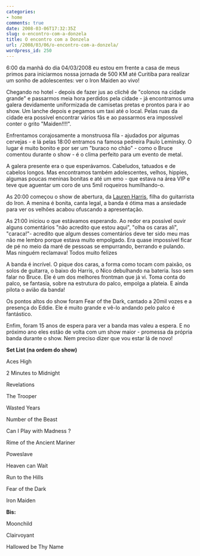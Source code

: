 ```yaml
---
categories:
- home
comments: true
date: 2008-03-06T17:32:35Z
slug: o-encontro-com-a-donzela
title: O encontro com a Donzela
url: /2008/03/06/o-encontro-com-a-donzela/
wordpress_id: 250
---
```


6:00 da manhã do dia 04/03/2008 eu estou em frente a casa de meus primos para iniciarmos nossa jornada de 500 KM até Curitiba para realizar um sonho de adolescentes: ver o Iron Maiden ao vivo!

Chegando no hotel - depois de fazer jus ao clichê de "colonos na cidade grande" e passarmos meia hora perdidos pela cidade - já encontramos uma galera devidamente uniformizada de camisetas pretas e prontos para ir ao show. Um lanche depois e pegamos um taxi até o local. Pelas ruas da cidade era possível encontrar vários fãs e ao passarmos era impossível conter o grito "Maiden!!!!".

Enfrentamos corajosamente a monstruosa fila - ajudados por algumas cervejas - e lá pelas 18:00 entramos na famosa pedreira Paulo Leminsky. O lugar é muito bonito e por ser um "buraco no chão" - como o Bruce comentou durante o show - é o clima perfeito para um evento de metal.

A galera presente era o que esperávamos. Cabeludos, tatuados e de cabelos longos. Mas encontramos também adolescentes, velhos, hippies, algumas poucas meninas bonitas e até um emo - que estava na área VIP e teve que aguentar um coro de uns 5mil roqueiros humilhando-o.

As 20:00 começou o show de abertura, da [Lauren Harris](http://www.myspace.com/laurenharrisuk), filha do guitarrista do Iron. A menina é bonita, canta legal, a banda é ótima mas a ansiedade para ver os velhões acabou ofuscando a apresentação.

As 21:00 iniciou o que estávamos esperando. Ao redor era possível ouvir alguns comentários "não acredito que estou aqui", "olha os caras alí", "caraca!"- acredito que algum desses comentários deve ter sido meu mas não me lembro porque estava muito empolgado. Era quase impossível ficar de pé no meio da maré de pessoas se empurrando, berrando e pulando. Mas ninguém reclamava! Todos muito felizes

A banda é incrível. O pique dos caras, a forma como tocam com paixão, os solos de guitarra, o baixo do Harris,  o Nico debulhando na bateria. Isso sem falar no Bruce. Ele é um dos melhores frontman que já vi. Toma conta do palco, se fantasia, sobre na estrutura do palco, empolga a plateia. E ainda pilota o avião da banda!

Os pontos altos do show foram Fear of the Dark, cantado a 20mil vozes e a presença do Eddie. Ele é muito grande e vê-lo andando pelo palco é fantástico.

Enfim, foram 15 anos de espera para ver a banda mas valeu a espera. E no próximo ano eles estão de volta com um show maior - promessa da própria banda durante o show. Nem preciso dizer que vou estar lá de novo!

**Set List (na ordem do show)**

Aces High

2   Minutes to Midnight

Revelations

The Trooper

Wasted Years

Number of   the Beast

Can I Play with Madness ?

Rime of the Ancient   Mariner

Poweslave

Heaven can Wait

Run to the Hills

Fear of the   Dark

Iron   Maiden

**Bis:**

Moonchild

Clairvoyant

Hallowed be   Thy Name
